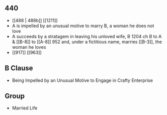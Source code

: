 ## 440
- [[488 | 488b]] [[1211]] 
- A is impelled by an unusual motive to marry B, a woman he does not love
- A succeeds by a stratagem in leaving his unloved wife, B 1204 ch B to A &amp; [[B-8]] to [[A-8]] 952 and, under a fictitious name, marries [[B-3]], the woman he loves
- [[917]] [[963]] 

## B Clause
- Being Impelled by an Unusual Motive to Engage in Crafty Enterprise

## Group
- Married Life

